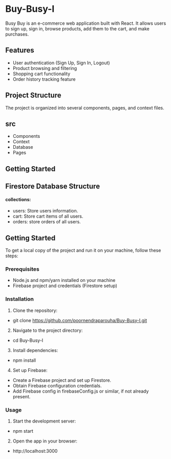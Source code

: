 # Buy-Busy-I

Busy Buy is an e-commerce web application built with React. It allows users to sign up, sign in, browse products, add them to the cart, and make purchases.

## Features

- User authentication (Sign Up, Sign In, Logout)
- Product browsing and filtering
- Shopping cart functionality
- Order history tracking feature

## Project Structure

The project is organized into several components, pages, and context files.

## src

- Components
- Context
- Database
- Pages

## Getting Started

## Firestore Database Structure

#### collections:

- users: Store users information.
- cart: Store cart items of all users.
- orders: store orders of all users.

## Getting Started

To get a local copy of the project and run it on your machine, follow these steps:

### Prerequisites

- Node.js and npm/yarn installed on your machine
- Firebase project and credentials (Firestore setup)

### Installation

1. Clone the repository:

- git clone https://github.com/poornendraparouha/Buy-Busy-I.git

2. Navigate to the project directory:

- cd Buy-Busy-I

3. Install dependencies:

- npm install

4. Set up Firebase:

- Create a Firebase project and set up Firestore.
- Obtain Firebase configuration credentials.
- Add Firebase config in firebaseConfig.js or similar, if not already present.

### Usage

1. Start the development server:

- npm start

2. Open the app in your browser:

- http://localhost:3000
